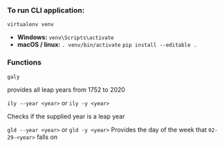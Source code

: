 ### To run CLI application:

`virtualenv venv`
- **Windows:** `venv\Scripts\activate`
- **macOS / linux:** `. venv/bin/activate`
`pip install --editable .`

### Functions
`galy`

provides all leap years from 1752 to 2020

`ily --year <year>` or `ily -y <year>`

Checks if the supplied year is a leap year

`gld --year <year>` or `gld -y <year>`
Provides the day of the week that `02-29-<year>` falls on
